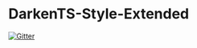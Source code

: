 # DarkenTS-Style-Extended

[![Gitter](https://badges.gitter.im/Bluscream/DarkenTS-Style-Extended.svg)](https://gitter.im/Bluscream/DarkenTS-Style-Extended?utm_source=badge&utm_medium=badge&utm_campaign=pr-badge&utm_content=badge)